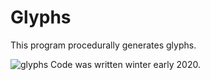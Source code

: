 # Glyphs
This program procedurally generates glyphs.

![glyphs](https://i.imgur.com/StpOOGI.png)
Code was written winter early 2020.
